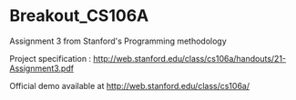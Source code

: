 # Breakout_CS106A

Assignment 3 from  Stanford's  Programming methodology 

Project specification : http://web.stanford.edu/class/cs106a/handouts/21-Assignment3.pdf

Official demo available at  http://web.stanford.edu/class/cs106a/    


